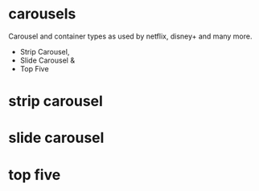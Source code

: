 # carousels
Carousel and container types as used by netflix, disney+ and many more.

- Strip Carousel,
- Slide Carousel &
- Top Five


# strip carousel


# slide carousel


# top five
